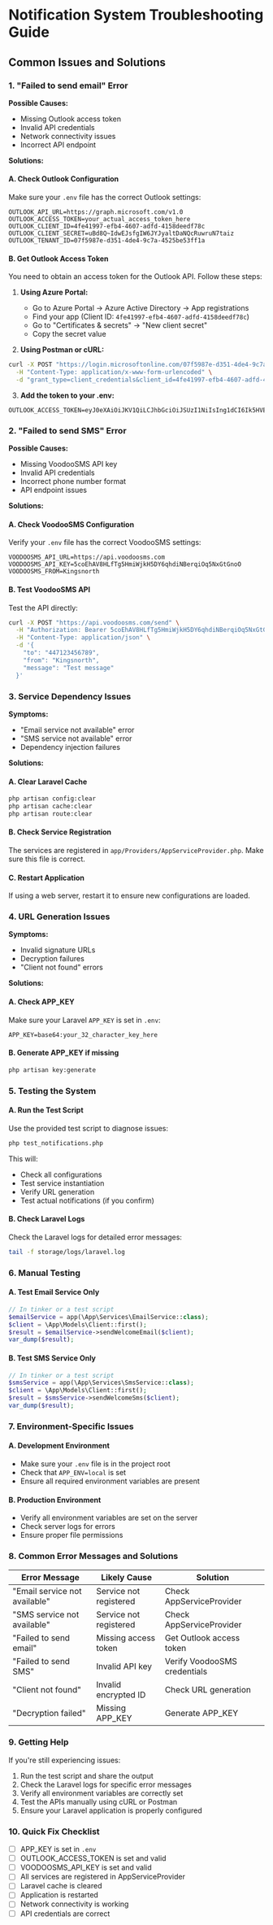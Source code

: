 # Notification System Troubleshooting Guide

## Common Issues and Solutions

### 1. "Failed to send email" Error

**Possible Causes:**
- Missing Outlook access token
- Invalid API credentials
- Network connectivity issues
- Incorrect API endpoint

**Solutions:**

#### A. Check Outlook Configuration
Make sure your `.env` file has the correct Outlook settings:

```env
OUTLOOK_API_URL=https://graph.microsoft.com/v1.0
OUTLOOK_ACCESS_TOKEN=your_actual_access_token_here
OUTLOOK_CLIENT_ID=4fe41997-efb4-4607-adfd-4158deedf78c
OUTLOOK_CLIENT_SECRET=uBd8Q~IdwEJsfgIW6JYJyaltDaNQcRuwruN7taiz
OUTLOOK_TENANT_ID=07f5987e-d351-4de4-9c7a-4525be53ff1a
```

#### B. Get Outlook Access Token
You need to obtain an access token for the Outlook API. Follow these steps:

1. **Using Azure Portal:**
   - Go to Azure Portal → Azure Active Directory → App registrations
   - Find your app (Client ID: `4fe41997-efb4-4607-adfd-4158deedf78c`)
   - Go to "Certificates & secrets" → "New client secret"
   - Copy the secret value

2. **Using Postman or cURL:**
```bash
curl -X POST "https://login.microsoftonline.com/07f5987e-d351-4de4-9c7a-4525be53ff1a/oauth2/v2.0/token" \
  -H "Content-Type: application/x-www-form-urlencoded" \
  -d "grant_type=client_credentials&client_id=4fe41997-efb4-4607-adfd-4158deedf78c&client_secret=uBd8Q~IdwEJsfgIW6JYJyaltDaNQcRuwruN7taiz&scope=https://graph.microsoft.com/.default"
```

3. **Add the token to your .env:**
```env
OUTLOOK_ACCESS_TOKEN=eyJ0eXAiOiJKV1QiLCJhbGciOiJSUzI1NiIsIng1dCI6Ik5HVEZ2ZEstZnl0aEV1Q...
```

### 2. "Failed to send SMS" Error

**Possible Causes:**
- Missing VoodooSMS API key
- Invalid API credentials
- Incorrect phone number format
- API endpoint issues

**Solutions:**

#### A. Check VoodooSMS Configuration
Verify your `.env` file has the correct VoodooSMS settings:

```env
VOODOOSMS_API_URL=https://api.voodoosms.com
VOODOOSMS_API_KEY=5coEhAV8HLfTg5HmiWjkH5DY6qhdiNBerqiOq5NxGtGnoO
VOODOOSMS_FROM=Kingsnorth
```

#### B. Test VoodooSMS API
Test the API directly:

```bash
curl -X POST "https://api.voodoosms.com/send" \
  -H "Authorization: Bearer 5coEhAV8HLfTg5HmiWjkH5DY6qhdiNBerqiOq5NxGtGnoO" \
  -H "Content-Type: application/json" \
  -d '{
    "to": "447123456789",
    "from": "Kingsnorth",
    "message": "Test message"
  }'
```

### 3. Service Dependency Issues

**Symptoms:**
- "Email service not available" error
- "SMS service not available" error
- Dependency injection failures

**Solutions:**

#### A. Clear Laravel Cache
```bash
php artisan config:clear
php artisan cache:clear
php artisan route:clear
```

#### B. Check Service Registration
The services are registered in `app/Providers/AppServiceProvider.php`. Make sure this file is correct.

#### C. Restart Application
If using a web server, restart it to ensure new configurations are loaded.

### 4. URL Generation Issues

**Symptoms:**
- Invalid signature URLs
- Decryption failures
- "Client not found" errors

**Solutions:**

#### A. Check APP_KEY
Make sure your Laravel `APP_KEY` is set in `.env`:

```env
APP_KEY=base64:your_32_character_key_here
```

#### B. Generate APP_KEY if missing
```bash
php artisan key:generate
```

### 5. Testing the System

#### A. Run the Test Script
Use the provided test script to diagnose issues:

```bash
php test_notifications.php
```

This will:
- Check all configurations
- Test service instantiation
- Verify URL generation
- Test actual notifications (if you confirm)

#### B. Check Laravel Logs
Check the Laravel logs for detailed error messages:

```bash
tail -f storage/logs/laravel.log
```

### 6. Manual Testing

#### A. Test Email Service Only
```php
// In tinker or a test script
$emailService = app(\App\Services\EmailService::class);
$client = \App\Models\Client::first();
$result = $emailService->sendWelcomeEmail($client);
var_dump($result);
```

#### B. Test SMS Service Only
```php
// In tinker or a test script
$smsService = app(\App\Services\SmsService::class);
$client = \App\Models\Client::first();
$result = $smsService->sendWelcomeSms($client);
var_dump($result);
```

### 7. Environment-Specific Issues

#### A. Development Environment
- Make sure your `.env` file is in the project root
- Check that `APP_ENV=local` is set
- Ensure all required environment variables are present

#### B. Production Environment
- Verify all environment variables are set on the server
- Check server logs for errors
- Ensure proper file permissions

### 8. Common Error Messages and Solutions

| Error Message | Likely Cause | Solution |
|---------------|--------------|----------|
| "Email service not available" | Service not registered | Check AppServiceProvider |
| "SMS service not available" | Service not registered | Check AppServiceProvider |
| "Failed to send email" | Missing access token | Get Outlook access token |
| "Failed to send SMS" | Invalid API key | Verify VoodooSMS credentials |
| "Client not found" | Invalid encrypted ID | Check URL generation |
| "Decryption failed" | Missing APP_KEY | Generate APP_KEY |

### 9. Getting Help

If you're still experiencing issues:

1. Run the test script and share the output
2. Check the Laravel logs for specific error messages
3. Verify all environment variables are correctly set
4. Test the APIs manually using cURL or Postman
5. Ensure your Laravel application is properly configured

### 10. Quick Fix Checklist

- [ ] APP_KEY is set in `.env`
- [ ] OUTLOOK_ACCESS_TOKEN is set and valid
- [ ] VOODOOSMS_API_KEY is set and valid
- [ ] All services are registered in AppServiceProvider
- [ ] Laravel cache is cleared
- [ ] Application is restarted
- [ ] Network connectivity is working
- [ ] API credentials are correct 